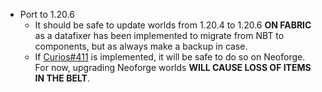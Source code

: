 - Port to 1.20.6
    - It should be safe to update worlds from 1.20.4 to 1.20.6 **ON FABRIC** as a datafixer has been
      implemented
      to migrate from NBT to components, but as always make a backup in case.
    - If [Curios#411](https://github.com/TheIllusiveC4/Curios/issues/411) is implemented, it will be
      safe to do so on Neoforge. For now, upgrading Neoforge worlds **WILL CAUSE LOSS OF ITEMS IN
      THE BELT**.
